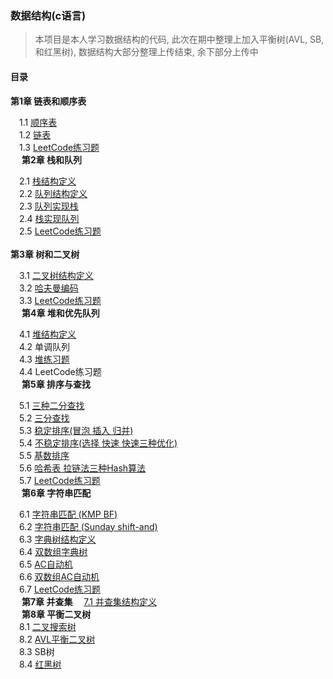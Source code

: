###  数据结构(c语言) 
> 本项目是本人学习数据结构的代码,  此次在期中整理上加入平衡树(AVL, SB, 和红黑树), 数据结构大部分整理上传结束, 余下部分上传中

#### **目录**

**第1章 链表和顺序表**  

 1.1 [顺序表](https://github.com/moying12138/Data_Structure/blob/master/1_%E9%93%BE%E8%A1%A8%E5%92%8C%E9%A1%BA%E5%BA%8F%E8%A1%A8/Vector.cpp)  
 1.2 [链表](https://github.com/moying12138/Data_Structure/blob/master/1_%E9%93%BE%E8%A1%A8%E5%92%8C%E9%A1%BA%E5%BA%8F%E8%A1%A8/linklist.cpp)  
 1.3 [LeetCode练习题](https://github.com/moying12138/Data_Structure/tree/master/1_%E9%93%BE%E8%A1%A8%E5%92%8C%E9%A1%BA%E5%BA%8F%E8%A1%A8/1_LeetCode)  
 
**第2章 栈和队列**

 2.1 [栈结构定义](https://github.com/moying12138/Data_Structure/blob/master/2_%E6%A0%88%E5%92%8C%E9%98%9F%E5%88%97/stack.c)  
 2.2 [队列结构定义](https://github.com/moying12138/Data_Structure/blob/master/2_%E6%A0%88%E5%92%8C%E9%98%9F%E5%88%97/queue.c)  
 2.3 [队列实现栈](https://github.com/moying12138/Data_Structure/blob/master/2_%E6%A0%88%E5%92%8C%E9%98%9F%E5%88%97/1_LeetCode/225_%E7%94%A8%E9%98%9F%E5%88%97%E5%AE%9E%E7%8E%B0%E6%A0%88.md)  
 2.4 [栈实现队列](https://github.com/moying12138/Data_Structure/blob/master/2_%E6%A0%88%E5%92%8C%E9%98%9F%E5%88%97/1_LeetCode/232_%E7%94%A8%E6%A0%88%E5%AE%9E%E7%8E%B0%E9%98%9F%E5%88%97.md)  
 2.5 [LeetCode练习题](https://github.com/moying12138/Data_Structure/tree/master/2_%E6%A0%88%E5%92%8C%E9%98%9F%E5%88%97/1_LeetCode)  
   
**第3章 树和二叉树**
  
 3.1 [二叉树结构定义](https://github.com/moying12138/Data_Structure/blob/master/3_%E6%A0%91%E4%B8%8E%E4%BA%8C%E5%8F%89%E6%A0%91/binary_tree.c)  
 3.2 [哈夫曼编码](https://github.com/moying12138/Data_Structure/blob/master/3_%E6%A0%91%E4%B8%8E%E4%BA%8C%E5%8F%89%E6%A0%91/huffman.c)  
 3.3 [LeetCode练习题](https://github.com/moying12138/Data_Structure/tree/master/3_%E6%A0%91%E4%B8%8E%E4%BA%8C%E5%8F%89%E6%A0%91/1_LeetCode)  
 
**第4章 堆和优先队列**

 4.1 [堆结构定义](https://github.com/moying12138/Data_Structure/blob/master/4_%E5%A0%86%E5%92%8C%E4%BC%98%E5%85%88%E9%98%9F%E5%88%97/Heap.c)    
 4.2 单调队列  
 4.3 [堆练习题](https://github.com/moying12138/Data_Structure/tree/master/4_%E5%A0%86%E5%92%8C%E4%BC%98%E5%85%88%E9%98%9F%E5%88%97/2_%E8%AE%A1%E8%92%9C%E8%AF%BE)  
 4.4 LeetCode练习题  
 
**第5章 排序与查找**  

 5.1 [三种二分查找](https://github.com/moying12138/Data_Structure/blob/master/5_%E6%8E%92%E5%BA%8F%E4%B8%8E%E6%9F%A5%E6%89%BE/1_%E6%9F%A5%E6%89%BE/three_searchs.c)  
 5.2 [三分查找](https://github.com/moying12138/Data_Structure/blob/master/5_%E6%8E%92%E5%BA%8F%E4%B8%8E%E6%9F%A5%E6%89%BE/1_%E6%9F%A5%E6%89%BE/Three_point_search.c)  
 5.3 [稳定排序(冒泡 插入 归并)](https://github.com/moying12138/Data_Structure/blob/master/5_%E6%8E%92%E5%BA%8F%E4%B8%8E%E6%9F%A5%E6%89%BE/2_%E6%8E%92%E5%BA%8F/Stable_sort.c)  
 5.4 [不稳定排序(选择 快速 快速三种优化)](https://github.com/moying12138/Data_Structure/blob/master/5_%E6%8E%92%E5%BA%8F%E4%B8%8E%E6%9F%A5%E6%89%BE/2_%E6%8E%92%E5%BA%8F/unstable_sort.c)  
 5.5 [基数排序](https://github.com/moying12138/Data_Structure/blob/master/5_%E6%8E%92%E5%BA%8F%E4%B8%8E%E6%9F%A5%E6%89%BE/2_%E6%8E%92%E5%BA%8F/raddix_sort.c)  
 5.6 [哈希表 拉链法三种Hash算法](https://github.com/moying12138/Data_Structure/blob/master/5_%E6%8E%92%E5%BA%8F%E4%B8%8E%E6%9F%A5%E6%89%BE/3_%E5%93%88%E5%B8%8C/hash.c)  
 5.7 [LeetCode练习题](https://github.com/moying12138/Data_Structure/tree/master/5_%E6%8E%92%E5%BA%8F%E4%B8%8E%E6%9F%A5%E6%89%BE/4_Leetcode)  
 
**第6章 字符串匹配**  

 6.1 [字符串匹配 (KMP BF)](https://github.com/moying12138/Data_Structure/blob/master/6_%E5%AD%97%E7%AC%A6%E4%B8%B2%E5%8C%B9%E9%85%8D/1_%E5%8D%95%E6%A8%A1%E5%8C%B9%E9%85%8D/1_string_algorithm.c)  
 6.2 [字符串匹配 (Sunday shift-and)](https://github.com/moying12138/Data_Structure/blob/master/6_%E5%AD%97%E7%AC%A6%E4%B8%B2%E5%8C%B9%E9%85%8D/1_%E5%8D%95%E6%A8%A1%E5%8C%B9%E9%85%8D/2_string_algorithm-2.c)  
 6.3 [字典树结构定义](https://github.com/moying12138/Data_Structure/blob/master/6_%E5%AD%97%E7%AC%A6%E4%B8%B2%E5%8C%B9%E9%85%8D/2_%E5%AD%97%E5%85%B8%E6%A0%91/1_Trie%E5%AD%97%E5%85%B8%E6%A0%91.c)  
 6.4 [双数组字典树](https://github.com/moying12138/Data_Structure/blob/master/6_%E5%AD%97%E7%AC%A6%E4%B8%B2%E5%8C%B9%E9%85%8D/2_%E5%AD%97%E5%85%B8%E6%A0%91/2_%E5%8F%8C%E6%95%B0%E7%BB%84%E5%AD%97%E5%85%B8%E6%A0%91.c)  
 6.5 [AC自动机](https://github.com/moying12138/Data_Structure/blob/master/6_%E5%AD%97%E7%AC%A6%E4%B8%B2%E5%8C%B9%E9%85%8D/3_AC%E8%87%AA%E5%8A%A8%E6%9C%BA/1_AC%E8%87%AA%E5%8A%A8%E6%9C%BA.c)  
 6.6 [双数组AC自动机](https://github.com/moying12138/Data_Structure/blob/master/6_%E5%AD%97%E7%AC%A6%E4%B8%B2%E5%8C%B9%E9%85%8D/3_AC%E8%87%AA%E5%8A%A8%E6%9C%BA/2_DAac%E8%87%AA%E5%8A%A8%E6%9C%BA.c)  
 6.7 [LeetCode练习题](https://github.com/moying12138/Data_Structure/tree/master/6_%E5%AD%97%E7%AC%A6%E4%B8%B2%E5%8C%B9%E9%85%8D/4_LeetCode)  
 
**第7章 并查集**
 [7.1 并查集结构定义](https://github.com/moying12138/Data_Structure/blob/master/7_%E6%A3%AE%E6%9E%97%E4%B8%8E%E5%B9%B6%E6%9F%A5%E9%9B%86/UnionSet.c)  
 
**第8章 平衡二叉树**  
 8.1 [二叉搜索树](https://github.com/moying12138/Data_Structure/blob/master/8_%E5%B9%B3%E8%A1%A1%E4%BA%8C%E5%8F%89%E6%A0%91/1_BST%E4%BA%8C%E5%8F%89%E6%90%9C%E7%B4%A2%E6%A0%91.c)  
 8.2 [AVL平衡二叉树](https://github.com/moying12138/Data_Structure/blob/master/8_%E5%B9%B3%E8%A1%A1%E4%BA%8C%E5%8F%89%E6%A0%91/2_avl%E4%BA%8C%E5%8F%89%E5%B9%B3%E8%A1%A1%E6%A0%91.cpp)  
 8.3 SB树  
 8.4 [红黑树](https://github.com/moying12138/Data_Structure/blob/master/8_%E5%B9%B3%E8%A1%A1%E4%BA%8C%E5%8F%89%E6%A0%91/4_%E7%BA%A2%E9%BB%91%E6%A0%91.c)  


